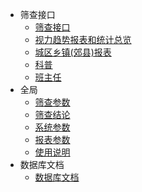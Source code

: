 - 筛查接口
    - [筛查接口](/筛查接口/接口文档.md)     
    - [视力趋势报表和统计总览](/筛查接口/视力趋势报表和统计总览.md)     
    - [城区乡镇(郊县)报表](/筛查接口/城区乡镇(郊县)报表.md)     
    - [科普](/筛查接口/科普.md)     
    - [班主任](/筛查接口/班主任.md)     
- 全局
    - [筛查参数](/全局/筛查参数.md)
    - [筛查结论](/全局/筛查结论.md)
    - [系统参数](/全局/系统参数.md)
    - [报表参数](/全局/报表参数.md)
    - [使用说明](/全局/使用说明.md)
- 数据库文档
    - [数据库文档](/数据库文档/数据库文档.md)       
